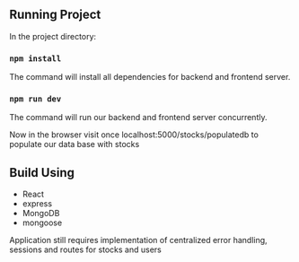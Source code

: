 ## Running Project

In the project directory:

### `npm install`

The command will install all dependencies for backend and frontend server.

### `npm run dev`

The command will run our backend and frontend server concurrently.

Now in the browser visit once localhost:5000/stocks/populatedb to populate our data base with stocks

## Build Using

- React
- express
- MongoDB
- mongoose

Application still requires implementation of centralized error handling, sessions and routes for stocks and users

